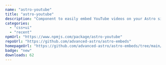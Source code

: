 ```yaml
---
name: "astro-youtube"
title: "astro-youtube"
description: "Component to easily embed YouTube videos on your Astro site"
categories:
  - "css+ui"
  - "recent"
npmUrl: "https://www.npmjs.com/package/astro-youtube"
repoUrl: "https://github.com/advanced-astro/astro-embeds"
homepageUrl: "https://github.com/advanced-astro/astro-embeds/tree/main/packages/astro-embeds-youtube#readme"
badge: "new"
downloads: 62
---
```

